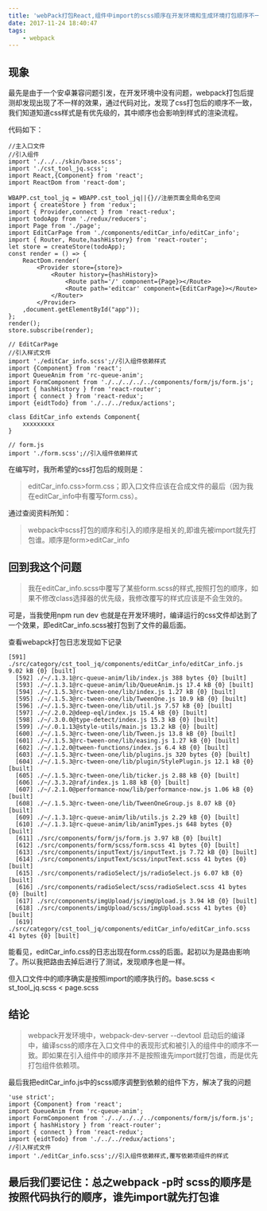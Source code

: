 ```yaml
---
title: 'webPack打包React,组件中import的scss顺序在开发环境和生成环境打包顺序不一致'
date: 2017-11-24 18:40:47
tags:
	- webpack
---
```

## 现象
最先是由于一个安卓兼容问题引发，在开发环境中没有问题，webpack打包后提测却发现出现了不一样的效果，通过代码对比，发现了css打包后的顺序不一致，我们知道知道css样式是有优先级的，其中顺序也会影响到样式的渲染流程。
<!-- more -->
代码如下：
```
//主入口文件
//引入组件
import './../../skin/base.scss';
import './cst_tool_jq.scss';
import React,{Component} from 'react';
import ReactDom from 'react-dom';

WBAPP.cst_tool_jq = WBAPP.cst_tool_jq||{}//注册页面全局命名空间
import { createStore } from 'redux';
import { Provider,connect } from 'react-redux';
import todoApp from './redux/reducers';
import Page from './page';
import EditCarPage from './components/editCar_info/editCar_info';
import { Router, Route,hashHistory} from 'react-router';
let store = createStore(todoApp);
const render = () => {
    ReactDom.render(
        <Provider store={store}>
            <Router history={hashHistory}>
                <Route path='/' component={Page}></Route>
                <Route path='editcar' component={EditCarPage}></Route>
            </Router> 
        </Provider>
    ,document.getElementById("app"));
};
render();
store.subscribe(render);

// EditCarPage
//引入样式文件
import './editCar_info.scss';//引入组件依赖样式
import {Component} from 'react';
import QueueAnim from 'rc-queue-anim';
import FormComponent from './../../../../components/form/js/form.js';
import { hashHistory } from 'react-router';
import { connect } from 'react-redux';
import {eidtTodo} from './../../redux/actions';

class EditCar_info extends Component{
    xxxxxxxxx
}

// form.js
import './form.scss';//引入组件依赖样式
```
在编写时，我所希望的css打包后的规则是：
> editCar_info.css>form.css；即入口文件应该在合成文件的最后（因为我在editCar_info中有覆写form.css）。

通过查阅资料所知：
> webpack中scss打包的顺序和引入的顺序是相关的,即谁先被import就先打包谁。顺序是form>editCar_info




## 回到我这个问题
> 我在editCar_info.scss中覆写了某些form.scss的样式,按照打包的顺序，如果不修改class选择器的优先级，我修改覆写的样式应该是不会生效的。

可是，当我使用npm run dev 也就是在开发环境时，编译运行的css文件却达到了一个效果，即editCar_info.scss被打包到了文件的最后面。

查看webapck打包日志发现如下记录
```
[591] ./src/category/cst_tool_jq/components/editCar_info/editCar_info.js 9.02 kB {0} [built]
  [592] ./~/.1.3.1@rc-queue-anim/lib/index.js 388 bytes {0} [built]
  [593] ./~/.1.3.1@rc-queue-anim/lib/QueueAnim.js 17.4 kB {0} [built]
  [594] ./~/.1.5.3@rc-tween-one/lib/index.js 1.27 kB {0} [built]
  [595] ./~/.1.5.3@rc-tween-one/lib/TweenOne.js 10.9 kB {0} [built]
  [596] ./~/.1.5.3@rc-tween-one/lib/util.js 7.57 kB {0} [built]
  [597] ./~/.2.0.2@deep-eql/index.js 15.4 kB {0} [built]
  [598] ./~/.3.0.0@type-detect/index.js 15.3 kB {0} [built]
  [599] ./~/.0.1.13@style-utils/main.js 13.2 kB {0} [built]
  [600] ./~/.1.5.3@rc-tween-one/lib/Tween.js 13.8 kB {0} [built]
  [601] ./~/.1.5.3@rc-tween-one/lib/easing.js 1.27 kB {0} [built]
  [602] ./~/.1.2.0@tween-functions/index.js 6.4 kB {0} [built]
  [603] ./~/.1.5.3@rc-tween-one/lib/plugins.js 320 bytes {0} [built]
  [604] ./~/.1.5.3@rc-tween-one/lib/plugin/StylePlugin.js 12.1 kB {0} [built]
  [605] ./~/.1.5.3@rc-tween-one/lib/ticker.js 2.88 kB {0} [built]
  [606] ./~/.3.3.2@raf/index.js 1.88 kB {0} [built]
  [607] ./~/.2.1.0@performance-now/lib/performance-now.js 1.06 kB {0} [built]
  [608] ./~/.1.5.3@rc-tween-one/lib/TweenOneGroup.js 8.07 kB {0} [built]
  [609] ./~/.1.3.1@rc-queue-anim/lib/utils.js 2.29 kB {0} [built]
  [610] ./~/.1.3.1@rc-queue-anim/lib/animTypes.js 648 bytes {0} [built]
  [611] ./src/components/form/js/form.js 3.97 kB {0} [built]
  [612] ./src/components/form/scss/form.scss 41 bytes {0} [built]
  [613] ./src/components/inputText/js/inputText.js 7.72 kB {0} [built]
  [614] ./src/components/inputText/scss/inputText.scss 41 bytes {0} [built]
  [615] ./src/components/radioSelect/js/radioSelect.js 6.07 kB {0} [built]
  [616] ./src/components/radioSelect/scss/radioSelect.scss 41 bytes {0} [built]
  [617] ./src/components/imgUpload/js/imgUpload.js 3.94 kB {0} [built]
  [618] ./src/components/imgUpload/scss/imgUpload.scss 41 bytes {0} [built]
  [619] ./src/category/cst_tool_jq/components/editCar_info/editCar_info.scss 41 bytes {0} [built]
```
能看见，editCar_info.css的日志出现在form.css的后面。起初以为是路由影响了。所以我把路由去掉后进行了测试，发现顺序也是一样。

但入口文件中的顺序确实是按照import的顺序执行的。base.scss < st_tool_jq.scss < page.scss

## 结论
> webpack开发环境中，webpack-dev-server --devtool 启动后的编译中，编译scss的顺序在入口文件中的表现形式和被引入的组件中的顺序不一致。即如果在引入组件中的顺序并不是按照谁先import就打包谁，而是优先打包组件依赖项。



最后我把editCar_info.js中的scss顺序调整到依赖的组件下方，解决了我的问题
```
'use strict';
import {Component} from 'react';
import QueueAnim from 'rc-queue-anim';
import FormComponent from './../../../../components/form/js/form.js';
import { hashHistory } from 'react-router';
import { connect } from 'react-redux';
import {eidtTodo} from './../../redux/actions';
//引入样式文件
import './editCar_info.scss';//引入组件依赖样式,覆写依赖项组件的样式
```

## 最后我们要记住：总之webpack  -p时 scss的顺序是按照代码执行的顺序，谁先import就先打包谁